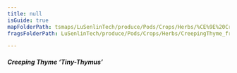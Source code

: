 ```yaml
---
title: null
isGuide: true
mapFolderPath: tsmaps/LuSenlinTech/produce/Pods/Crops/Herbs/%CE%9E%20CreepingThyme
fragsFolderPath: LuSenlinTech/produce/Pods/Crops/Herbs/CreepingThyme_frags

---
```



<!-- tsGuideRenderComment {"guide":{"id":"yGB2Xv0uF","path":"LuSenlinTech/produce/Pods/Crops/Herbs","fragmentFolderPath":"LuSenlinTech/produce/Pods/Crops/Herbs/CreepingThyme_frags"},"fragment":{"id":"yGB2Xv0uF","topLevelMapKey":"yATaol0249","mapKeyChain":"yATaol0249","guideID":"yGB2Xv0Td","guidePath":"c:/GitHub/MuddySpud/MuddySpud.github.io/tsmaps/LuSenlinTech/produce/Pods/Crops/Herbs/CreepingThyme.tspod","chartKey":"yATaol0249","isLeaf":false,"options":[{"id":"yGB2Y90X5","option":"Tiny-Thymus - a deeper dive","order":1,"isAncillary":true}]}} -->

##### Creeping Thyme ‘Tiny-Thymus’


